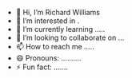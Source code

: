 - 👋 Hi, I’m Richard Williams
- 👀 I’m interested in .
- 🌱 I’m currently learning .....
- 💞️ I’m looking to collaborate on ...
- 📫 How to reach me .....
- 😄 Pronouns: ..........
- ⚡ Fun fact: .......

<!---
richardwilliams9/richardwilliams9 is a ✨ special ✨ repository because its `README.md` (this file) appears on your GitHub profile.
You can click the Preview link to take a look at your changes.
--->
